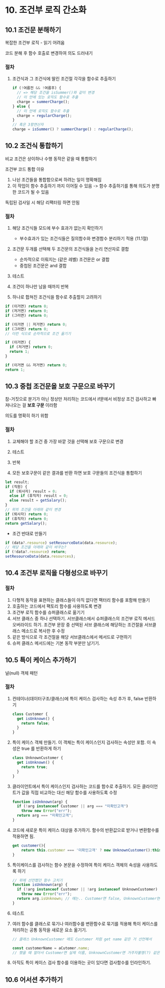 # 10. 조건부 로직 간소화

## 10.1 조건문 분해하기

복잡한 조건부 로직 - 읽기 어려움

코드 분해 후 함수 호출로 변경하여 의도 드러내기

### 절차

1. 조건식과 그 조건식에 딸린 조건절 각각을 함수로 추출하기

   ```js
   if (!여름전 && !여름후) {
     // => 해당 조건을 isSummer()와 같이 변경
     // 이 안에 있는 로직도 함수로 추출
     charge = summerCharge();
   } else {
     // 이 안에 로직도 함수로 추출
     charge = regularCharge();
   }
   // 혹은 3항연산자
   charge = isSummer() ? summerCharge() : regularCharge();
   ```

## 10.2 조건식 통합하기

비교 조건은 상이하나 수행 동작은 같을 때 통합하기

조건부 코드 통합 이유

1. 나뉜 조건들을 통합함으로써 하려는 일이 명확해짐
1. 이 작업이 함수 추출하기 까지 이어질 수 있음 -> 함수 추출하기를 통해 의도가 분명한 코드가 될 수 있음

독립된 검사일 시 해당 리팩터링 하면 안됨

### 절차

1. 해당 조건식들 모드에 부수 효과가 없는지 확인하기
   - 부수효과가 있는 조건식들은 질의함수와 변경함수 분리하기 적용 (11.1절)
1. 조건문 두개를 선택해 두 조건문의 조건식들을 논리 연산자로 결합

   - 순차적으로 이뤄지는 (같은 레벨) 조건문은 or 결합
   - 중첩된 조건문은 and 결합

1. 테스트

1. 조건이 하나만 남을 때까지 반복

1. 하나로 합쳐진 조건식을 함수로 추출할지 고려하기

```js
if (이거면) return 0;
if (저거면) return 0;
if (그러면) return 0;

if (이거면 || 저거면) return 0;
if (그러면) return 0;
// 이런 식으로 순차적으로 조건 옮기기
```

```js
if (이거면) {
  if (저거면) return 0;
  return 1;
}

if (이거면 && 저거면) return 0;
return 1;
```

## 10.3 중첩 조건문을 보호 구문으로 바꾸기

참-거짓으로 분기가 아닌 정상만 처리하는 코드에서 if문에서 비정상 조건 검사하고 빠져나오는 걸 **보호 구문** 이라함

의도를 명확히 하기 위함

### 절차

1. 교체해야 할 조건 중 가장 바깥 것을 선택해 보호 구문으로 변경

1. 테스트

1. 반복

1. 모든 보호구문이 같은 결과를 반환 하면 보호 구문들의 조건식을 통합하기

```js
let result;
if (직원) {
  if (퇴사자) result = 0;
  else if (휴직자) result = 0;
  else result = getSalary();
}
// 위의 조건을 아래와 같이 변경
if (퇴사자) return 0;
if (휴직자) return 0;
return getSalary();
```

- 조건 반대로 만들기

```js
if (data?.resource) setResourceData(data.resource);
// 해당 조건을 아래와 같이 바꾸는?
if (!data?.resource) return;
setResourceData(data.resources);
```

## 10.4 조건부 로직을 다형성으로 바꾸기

### 절차

1. 다형적 동작을 표현하는 클래스들이 아직 없다면 팩터리 함수를 포함해 만들기
1. 호출하는 코드에서 팩토리 함수를 사용하도록 변경
1. 조건부 로직 함수를 슈퍼클래스로 옮기기
1. 서브 클래스 중 하나 선택하기. 서브클래스에서 슈퍼클래스의 조건부 로직 메서드 오버라이드 하기. 조건부 문장 중 선택된 서브 클래스에 해당하는 조건절을 서브클래스 메소드로 복사한 후 수정
1. 같은 방식으로 각 조건절을 해당 서브클래스에서 메서드로 구현하기
1. 슈퍼 클래스 메서드에는 기본 동작 부분만 남기기.

## 10.5 특이 케이스 추가하기

널(null) 객체 패턴

### 절차

1. 컨테이너(데이터구조/클래스)에 특이 케이스 검사하는 속성 추가 후, false 반환하기

   ```js
   class Customer {
     get isUnknown() {
       return false;
     }
   }
   ```

1. 특이 케이스 객체 만들기. 이 객체는 특이 케이스인지 검사하는 속성만 포함. 이 속성은 true 를 반환하게 하기

   ```js
   class UnknownCustomer {
     get isUnknown() {
       return true;
     }
   }
   ```

1. 클라이언트에서 특이 케이스인지 검사하는 코드를 함수로 추출하기. 모든 클라이언트가 값을 직접 비교하는 대신 해당 함수를 사용하도록 수정

   ```js
   function isUnknown(arg) {
     if (!arg instanceof Customer || arg === "미확인고객")
       throw new Error("err");
     return arg === "미확인고객";
   }
   ```

1. 코드에 새로운 특이 케이스 대상을 추가하기. 함수의 반환값으로 받거나 변환함수를 적용하면 됨.
   ```js
   get customer(){
       return this.customer === '미확인고객' ? new UnknownCustomer():this.customer;
   }
   ```
1. 특이케이스를 검사하는 함수 본문을 수정하여 특이 케이스 객체의 속성을 사용하도록 하기

   ```js
   // 위에 선언헸던 함수 고치기
   function isUnknown(arg) {
     if (!arg instanceof Customer || !arg instanceof UnknownCustomer)
       throw new Error("err");
     return arg.isUnknown; // 얘는.. Customer면 false, UnknownCustomer면 true 리턴
   }
   ```

1. 테스트
1. 여러 함수를 클래스로 묶기나 여러함수를 변환함수로 묶기를 적용해 특이 케이스를 처리하는 공통 동작을 새로운 요소 옮기기.

   ```js
   // 클래스 UnknownCustomer 에도 Customer 처럼 get name 같은 거 선언해서

   const customerName = aCutomer.name;
   // 했을 때 알아서 Customer면 실제 이름, UnknownCustomer면 거주자불명(?) 같은 거 리턴하게 하기
   ```

1. 아직도 특이 케이스 검사 함수를 이용하는 곳이 있다면 검사함수를 인라인하기.

## 10.6 어서션 추가하기

